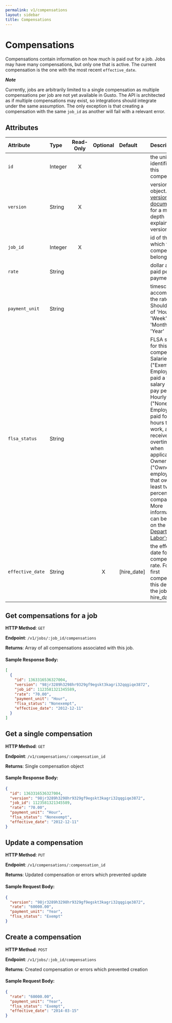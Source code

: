 ```yaml
---
permalink: v1/compensations
layout: sidebar
title: Compensations
---
```


# Compensations

Compensations contain information on how much is paid out for a job. Jobs may have many compensations, but only one
that is active. The current compensation is the one with the most recent `effective_date`.

**_Note_**

Currently, jobs are arbitrarily limited to a single compensation as multiple compensations per job are not yet available
in Gusto. The API is architected as if multiple compensations may exist, so integrations should integrate under
the same assumption. The only exception is that creating a compensation with the same `job_id` as another will fail with
a relevant error.

## Attributes

| Attribute                     | Type              | Read-Only | Optional | Default | Description
| :----------                   |:-------------     |:---------:|:--------:|:--------|:-------------
| `id`                          | Integer           |     X     |          |         | the unique identifier of this compensation
| `version`                     | String            |     X     |          |         | version of this object. See <a href="/v1/considerations/versioning/">the versioning documentation</a> for a more in depth explaination of versions
| `job_id`                      | Integer           |     X     |          |         | id of the job to which this compensation belongs
| `rate`                        | String            |           |          |         | dollar amount paid per payment_unit
| `payment_unit`                | String            |           |          |         | timescale accompanying the rate. Should be one of 'Hour', 'Week', 'Month', or 'Year'
| `flsa_status`                 | String            |           |          |         | FLSA status for this compensation. Salaried ("Exempt") Employees are paid a fixed salary every pay period. Hourly ("Nonexempt") Employees are paid for the hours they work, and receive overtime pay when applicable. Owners ("Owner") are employees that own at least twenty percent of the company. More information can be found on the <a href="http://www.dol.gov/whd/overtime/fs17b_executive.pdf" target="_blank">Department of Labor's site</a>.
| `effective_date`               | String           |           |    X     |[hire_date]| the effective date for this compensation rate. For the first compensation, this defaults to the job's hire_date

## Get compensations for a job

**HTTP Method**: `GET`

**Endpoint**: `/v1/jobs/:job_id/compensations`

**Returns**: Array of all compensations associated with this job.

#### Sample Response Body:

```json
[
  {
    "id": 1363316536327004,
    "version": "98jr3289h3298hr9329gf9egskt3kagri32qqgiqe3872",
    "job_id": 1123581321345589,
    "rate": "70.00",
    "payment_unit": "Hour",
    "flsa_status": "Nonexempt",
    "effective_date": "2012-12-11"
  }
]
```

## Get a single compensation

**HTTP Method**: `GET`

**Endpoint**: `/v1/compensations/:compensation_id`

**Returns**: Single compensation object

#### Sample Response Body:

```json
{
  "id": 1363316536327004,
  "version": "98jr3289h3298hr9329gf9egskt3kagri32qqgiqe3872",
  "job_id": 1123581321345589,
  "rate": "70.00",
  "payment_unit": "Hour",
  "flsa_status": "Nonexempt",
  "effective_date": "2012-12-11"
}
```

## Update a compensation

**HTTP Method**: `PUT`

**Endpoint**: `/v1/compensations/:compensation_id`

**Returns**: Updated compensation or errors which prevented update

#### Sample Request Body:

```json
{
  "version": "98jr3289h3298hr9329gf9egskt3kagri32qqgiqe3872",
  "rate": "60000.00",
  "payment_unit": "Year",
  "flsa_status": "Exempt"
}
```

## Create a compensation

**HTTP Method**: `POST`

**Endpoint**: `/v1/jobs/:job_id/compensations`

**Returns**: Created compensation or errors which prevented creation

#### Sample Request Body:

```json
{
  "rate": "60000.00",
  "payment_unit": "Year",
  "flsa_status": "Exempt",
  "effective_date": "2014-03-15"
}
```

